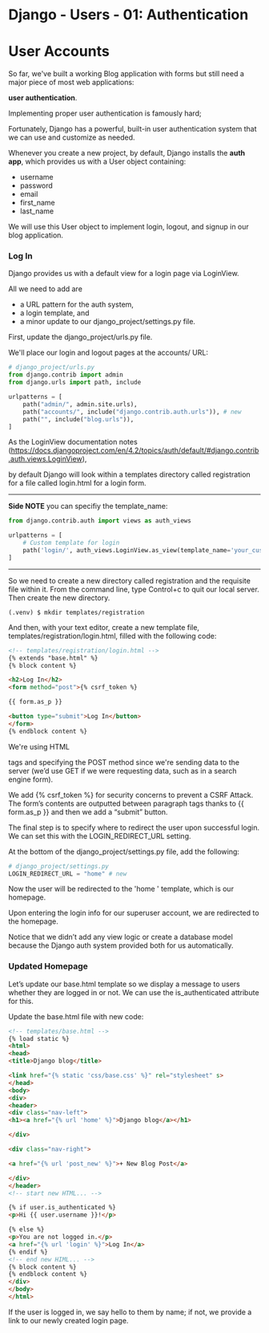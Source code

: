 # Django - Users - 01: Authentication

# User Accounts

So far, we've built a working Blog application with forms but still need a major piece of most web applications: 

**user authentication**.

Implementing proper user authentication is famously hard;

Fortunately, Django has a powerful, 
built-in user authentication system that we can use and customize as needed.

Whenever you create a new project, by default, Django installs the **auth app**, which provides us with a User object containing:

- username
- password
- email
- first_name
- last_name

We will use this User object to implement login, logout, and signup in our blog application.

### Log In

Django provides us with a default view for a login page via LoginView. 

All we need to add are 

- a URL pattern for the auth system,
- a login template, and 
- a minor update to our django_project/settings.py file.

First, update the django_project/urls.py file. 

We'll place our login and logout pages at the accounts/ URL:

```python
# django_project/urls.py
from django.contrib import admin
from django.urls import path, include

urlpatterns = [
    path("admin/", admin.site.urls),
    path("accounts/", include("django.contrib.auth.urls")), # new
    path("", include("blog.urls")),
]
```

As the LoginView documentation notes 
(https://docs.djangoproject.com/en/4.2/topics/auth/default/#django.contrib.auth.views.LoginView),

by default Django will look within a templates directory called registration for a file called login.html for a login form.

-------------------
**Side NOTE**
you can specifiy the template_name:

```python
from django.contrib.auth import views as auth_views

urlpatterns = [
    # Custom template for login
    path('login/', auth_views.LoginView.as_view(template_name='your_custom_folder/custom_login.html'), name='login'),
]

```
-------------------------

So we need to create a new directory called registration and the requisite file within it. From the command line, type Control+c to quit
our local server. Then create the new directory.

```Shell
(.venv) $ mkdir templates/registration
```

And then, with your text editor, create a new template file, templates/registration/login.html, filled with the following code:

```html
<!-- templates/registration/login.html -->
{% extends "base.html" %}
{% block content %}

<h2>Log In</h2>
<form method="post">{% csrf_token %}

{{ form.as_p }}

<button type="submit">Log In</button>
</form>
{% endblock content %}
```

We're using HTML <form></form> tags and specifying the POST method since we're sending data to the server (we’d use GET if we were requesting data, such as in a search engine form). 

We add {% csrf_token %} for security concerns to prevent a CSRF Attack. The form’s contents are outputted between
paragraph tags thanks to {{ form.as_p }} and then we add a “submit” button.

The final step is to specify where to redirect the user upon successful login.
 We can set this with the LOGIN_REDIRECT_URL setting. 

 At the bottom of the django_project/settings.py file, add the following:

 ```python
# django_project/settings.py
LOGIN_REDIRECT_URL = "home" # new
```

Now the user will be redirected to the 'home ' template, which is our homepage.

Upon entering the login info for our superuser account, we are redirected to the homepage.

Notice that we didn’t add any view logic or create a database model because the Django auth system provided both for us automatically. 

### Updated Homepage

Let’s update our base.html template so we display a message to users whether they are logged in or not. We can use the is_authenticated attribute for this.

Update the base.html file with new code:

```html
<!-- templates/base.html -->
{% load static %}
<html>
<head> 
<title>Django blog</title>

<link href="{% static 'css/base.css' %}" rel="stylesheet" s> 
</head>
<body> 
<div> 
<header> 
<div class="nav-left"> 
<h1><a href="{% url 'home' %}">Django blog</a></h1>

</div>

<div class="nav-right">

<a href="{% url 'post_new' %}">+ New Blog Post</a>

</div>
</header>
<!-- start new HTML... -->

{% if user.is_authenticated %} 
<p>Hi {{ user.username }}!</p> 

{% else %}
<p>You are not logged in.</p>
<a href="{% url 'login' %}">Log In</a>
{% endif %}
<!-- end new HIML... -->
{% block content %}
{% endblock content %}
</div>
</body>
</html>
```

If the user is logged in, we say hello to them by name; if not, we provide a link to our newly created login page.